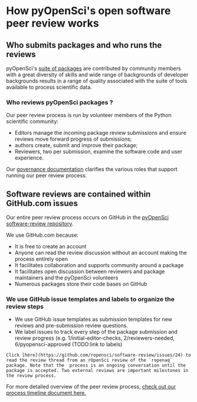 # How pyOpenSci's open software peer review works


## Who submits packages and who runs the reviews 

pyOpenSci's [suite of packages](https://www.pyopensci.org/python-packages/) are 
contributed by community members with a great diversity of skills and wide range of backgrounds
of developer backgrounds results in a range of quality associated with the suite 
of tools available to process scientific data.

### Who reviews pyOpenSci packages ?

Our peer review process is run by volunteer members of the Python scientific 
community:

* Editors manage the incoming package review submissions and ensure 
reviews move forward progress of submissions; 
* authors create, submit and improve their package; 
* Reviewers, two per submission, examine the software code and user experience. 

Our [governance documentation](https://www.pyopensci.org/governance) clarifies 
the various roles that support running our peer review process. 

## Software reviews are contained within GitHub.com issues

Our entire peer review process occurs on GitHub in the 
[pyOpenSci software-review repository](https://www.github.com/pyopensci/software-review). 

We use GitHub.com because:

* It is free to create an account
* Anyone can read the review discussion without an account making the process entirely open
* It facilitates collaboration and supports community around a package
* It facilitates open discussion between reviewers and package maintainers and the pyOpenSci volunteers
* Numerous packages store their code bases on GitHub

### We use GitHub issue templates and labels to organize the review steps

* We use GitHub issue templates as submission templates for new reviews and pre-submission review questions.
* We label issues to track every step of the package submission and review progress (e.g. 1/initial-editor-checks, 2/reviewers-needed, 6/pyopensci-approved (TODO:link to labels)

```{note}
Click [here](https://github.com/ropensci/software-review/issues/24) to read the review thread from an rOpenSci review of the `ropenaq` package. Note that the  process is an ongoing conversation until the package is accepted. Two external reviews are important milestones in the review process. 
```

For more detailed overview of the peer review process, [check out our process 
timeline document here.](../software-peer-review-guide/intro.md) 
